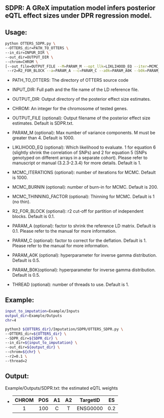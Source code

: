 ## SDPR: A GReX imputation model infers posterior eQTL effect sizes under DPR regression model. 

## Usage:

```bash
python OTTERS_SDPR.py \
--OTTERS_dir=PATH_TO_OTTERS \
--in_dir=INPUR_DIR \
--out_dir=OUTPUT_DIR \
--chrom=CHROM \
[--out_file=OUTPUT_FILE --M=PARAM_M --opt_llk=LIKLIHOOD_EQ --iter=MCMC_ITERATIONS --burn=MCMC_BURNIN --thin=MCMC_THINNING_FACTOR 
 --r2=R2_FOR_BLOCK --a=PARAM_A --c=PARAM_C --a0k=PARAM_A0K --b0k=PARAM_B0K --thread=THREAD]
```

 - PATH_TO_OTTERS: The directory of OTTERS source code

 - INPUT_DIR:  Full path and the file name of the LD reference file.

 - OUTPUT_DIR: Output directory of the posterior effect size estimates.

 - CHROM: An integer for the chromosome of tested genes.

 - OUTPUT_FILE (optional): Output filename of the posterior effect size estimates. Default is SDPR.txt.

 - PARAM_M (optional): Max number of variance components. M must be greater than 4. Default is 1000.

 - LIKLIHOOD_EQ (optional): Which likelihood to evaluate. 1 for equation 6 (slightly shrink the correlation of SNPs) and 2 for equation 5 (SNPs genotyped on different arrays in a separate cohort). Please refer to manuscript or manual (3.2.3-2.3.4) for more details. Default is 1.

 - MCMC_ITERATIONS (optional): number of iterations for MCMC. Default is 1000.

 - MCMC_BURNIN  (optional): number of burn-in for MCMC. Default is 200.

 - MCMC_THINNING_FACTOR (optional): Thinning for MCMC. Default is 1 (no thin).

 - R2_FOR_BLOCK (optional): r2 cut-off for partition of independent blocks. Default is 0.1.

 - PARAM_A (optional): factor to shrink the reference LD matrix. Default is 0.1. Please refer to the manual for more information.

 - PARAM_C (optional): factor to correct for the deflation. Default is 1. Please refer to the manual for more information.

 - PARAM_A0K (optional): hyperparameter for inverse gamma distribution. Default is 0.5.

 - PARAM_B0K(optional): hyperparameter for inverse gamma distribution. Default is 0.5.

 - THREAD (optional): number of threads to use. Default is 1.

## Example:

```bash
input_to_imputation=Example/Inputs
output_dir=Example/Outputs
chr=4

python3 ${OTTERS_dir}/Imputation/SDPR/OTTERS_SDPR.py \
--OTTERS_dir=${OTTERS_dir} \
--SDPR_dir=${SDPR_dir} \
--in_dir=${input_to_imputation} \
--out_dir=${output_dir} \
--chrom=${chr} \
--r2=0.1 \
--thread=2
```

## Output:

Example/Outputs/SDPR.txt: the estimated eQTL weights

  - | CHROM | POS | A1 | A2 |     TargetID    |  ES  |
    |:-----:|:---:|:--:|:--:|:---------------:|:----:|
    |   1   | 100 |  C |  T |     ENSG0000    |  0.2 |